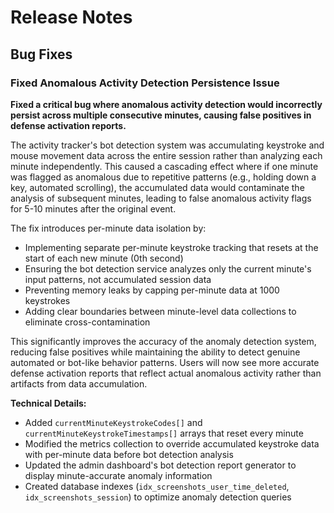 # Release Notes

## Bug Fixes

### Fixed Anomalous Activity Detection Persistence Issue

**Fixed a critical bug where anomalous activity detection would incorrectly persist across multiple consecutive minutes, causing false positives in defense activation reports.**

The activity tracker's bot detection system was accumulating keystroke and mouse movement data across the entire session rather than analyzing each minute independently. This caused a cascading effect where if one minute was flagged as anomalous due to repetitive patterns (e.g., holding down a key, automated scrolling), the accumulated data would contaminate the analysis of subsequent minutes, leading to false anomalous activity flags for 5-10 minutes after the original event.

The fix introduces per-minute data isolation by:
- Implementing separate per-minute keystroke tracking that resets at the start of each new minute (0th second)
- Ensuring the bot detection service analyzes only the current minute's input patterns, not accumulated session data
- Preventing memory leaks by capping per-minute data at 1000 keystrokes
- Adding clear boundaries between minute-level data collections to eliminate cross-contamination

This significantly improves the accuracy of the anomaly detection system, reducing false positives while maintaining the ability to detect genuine automated or bot-like behavior patterns. Users will now see more accurate defense activation reports that reflect actual anomalous activity rather than artifacts from data accumulation.

**Technical Details:**
- Added `currentMinuteKeystrokeCodes[]` and `currentMinuteKeystrokeTimestamps[]` arrays that reset every minute
- Modified the metrics collection to override accumulated keystroke data with per-minute data before bot detection analysis
- Updated the admin dashboard's bot detection report generator to display minute-accurate anomaly information
- Created database indexes (`idx_screenshots_user_time_deleted`, `idx_screenshots_session`) to optimize anomaly detection queries
